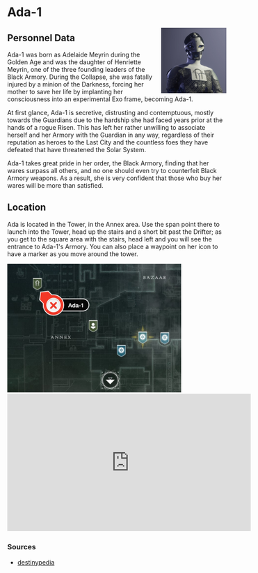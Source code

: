 # Ada-1
<img align="right" src="/images/vendors/ada-1.png" width="150">

## Personnel Data

Ada-1 was born as Adelaide Meyrin during the Golden Age and was the daughter of Henriette Meyrin, one of the three founding leaders of the Black Armory. During the Collapse, she was fatally injured by a minion of the Darkness, forcing her mother to save her life by implanting her consciousness into an experimental Exo frame, becoming Ada-1.

At first glance, Ada-1 is secretive, distrusting and contemptuous, mostly towards the Guardians due to the hardship she had faced years prior at the hands of a rogue Risen. This has left her rather unwilling to associate herself and her Armory with the Guardian in any way, regardless of their reputation as heroes to the Last City and the countless foes they have defeated that have threatened the Solar System.

Ada-1 takes great pride in her order, the Black Armory, finding that her wares surpass all others, and no one should even try to counterfeit Black Armory weapons. As a result, she is very confident that those who buy her wares will be more than satisfied.

## Location
Ada is located in the Tower, in the Annex area. Use the span point there to launch into the Tower, head up the stairs and a short bit past the Drifter; as you get to the square area with the stairs, head left and you will see the entrance to Ada-1's Armory. You can also place a waypoint on her icon to have a marker as you move around the tower.

<img src="/images/maps/ada-1_location.jpg" width="400">
<iframe width="560" height="315" src="https://www.youtube.com/embed/ZuVmmBHL5-w" frameborder="0" allow="accelerometer; autoplay; encrypted-media; gyroscope; picture-in-picture" allowfullscreen></iframe>

### Sources
* [destinypedia](https://www.destinypedia.com/Ada-1)
